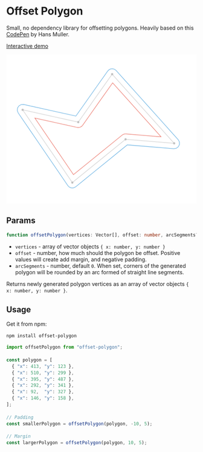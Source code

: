 # Offset Polygon

Small, no dependency library for offsetting polygons. Heavily based on this [CodePen](https://codepen.io/HansMuller/pen/lDfzt) by Hans Muller.

[Interactive demo](https://muffinman.io/offset-polygon/)

[![Example polygons](example.png)](https://muffinman.io/offset-polygon/)

## Params

```ts
function offsetPolygon(vertices: Vector[], offset: number, arcSegments?: number): Vector[]
```

* `vertices` - array of vector objects `{ x: number, y: number }`
* `offset` - number, how much should the polygon be offset. Positive values will create add margin, and negative padding.
* `arcSegments` - number, default `0`. When set, corners of the generated polygon will be rounded by an arc formed of straight line segments.

Returns newly generated polygon vertices as an array of vector objects `{ x: number, y: number }`.

## Usage

Get it from npm:

```
npm install offset-polygon
```

```js
import offsetPolygon from "offset-polygon";

const polygon = [
  { "x": 413, "y": 123 },
  { "x": 510, "y": 299 },
  { "x": 395, "y": 487 },
  { "x": 292, "y": 341 },
  { "x": 92,  "y": 327 },
  { "x": 146, "y": 158 },
];

// Padding
const smallerPolygon = offsetPolygon(polygon, -10, 5);

// Margin
const largerPolygon = offsetPolygon(polygon, 10, 5);
```